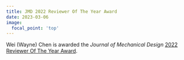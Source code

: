 ```yaml
---
title: JMD 2022 Reviewer Of The Year Award
date: 2023-03-06
image:
  focal_point: 'top'
---
```


Wei (Wayne) Chen is awarded the _Journal of Mechanical Design_ [2022 Reviewer Of The Year Award](https://asmejmd.org/2023/03/06/reviewers-recognition-2/).
